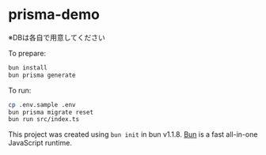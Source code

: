 # prisma-demo
※DBは各自で用意してください

To prepare:

```bash
bun install
bun prisma generate
```

To run:
```bash
cp .env.sample .env
bun prisma migrate reset
bun run src/index.ts
```

This project was created using `bun init` in bun v1.1.8. [Bun](https://bun.sh) is a fast all-in-one JavaScript runtime.
